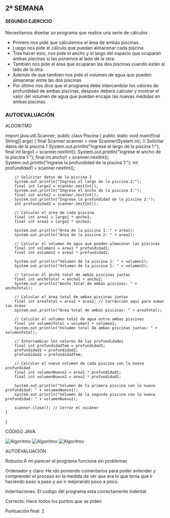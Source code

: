 ## 2ª SEMANA ##

#### SEGUNDO EJERCICIO ####

Necesitamos diseñar un programa que realice una serie de cálculos

- Primero nos pide que cálculemos el área de ambas piscinas.
- Luego nos pide el cálculo que puedan almacenar cada piscina
- Tras hacer esto, nos pide el ancho y el largo  del espacio que ocuparan ambas piscinas si las ponemos al lado de la otra.
- También nos pide el área que ocuparan las dos piscinas cuando están al lado de la otra.
- Además de que tambien nos pide el volumen de agua que pueden almacenar entre las dos piscinas
- Por último nos dice que el programa debe intercambiar los valores de profundidad de ambas piscinas, despues debera calcular y mostrar el valor del volumen de agua que puedan encajar las nuevas medidas en ambas piscinas

### AUTOEVALUACIÓN ###
ALGORITMO

import java.util.Scanner;
public class Piscina {
    public static void main(final String[] args) {
        final Scanner scanner = new Scanner(System.in);
        // Solicitar datos de la piscina 1
        System.out.println("Ingrese el largo de la piscina 1:");
        final int largo1 = scanner.nextInt();
        System.out.println("Ingrese el ancho de la piscina 1:");
        final int ancho1 = scanner.nextInt();
        System.out.println("Ingrese la profundidad de la piscina 1:");
        int profundidad1 = scanner.nextInt();

        // Solicitar datos de la piscina 2
        System.out.println("Ingrese el largo de la piscina 2:");
        final int largo2 = scanner.nextInt();
        System.out.println("Ingrese el ancho de la piscina 2:");
        final int ancho2 = scanner.nextInt();
        System.out.println("Ingrese la profundidad de la piscina 2:");
        int profundidad2 = scanner.nextInt();

        // Calcular el área de cada piscina
        final int area1 = largo1 * ancho1;
        final int area2 = largo2 * ancho2;

        System.out.println("Área de la piscina 1: " + area1);
        System.out.println("Área de la piscina 2: " + area2);

        // Calcular el volumen de agua que pueden almacenar las piscinas
        final int volumen1 = area1 * profundidad1;
        final int volumen2 = area2 * profundidad2;

        System.out.println("Volumen de la piscina 1: " + volumen1);
        System.out.println("Volumen de la piscina 2: " + volumen2);

        // Calcular el ancho total de ambas piscinas juntas
        final int anchoTotal = ancho1 + ancho2;
        System.out.println("Ancho total de ambas piscinas: " + anchoTotal);

        // Calcular el área total de ambas piscinas juntas
        final int areaTotal = area1 + area2; // Corrección aquí para sumar las áreas
        System.out.println("Área total de ambas piscinas: " + areaTotal);

        // Calcular el volumen total de agua entre ambas piscinas
        final int volumenTotal = volumen1 + volumen2;
        System.out.println("Volumen total de ambas piscinas juntas: " + volumenTotal);

        // Intercambiar los valores de las profundidades
        final int profundidadTem = profundidad1;
        profundidad1 = profundidad2;
        profundidad2 = profundidadTem;

        // Calcular el nuevo volumen de cada piscina con la nueva profundidad
        final int volumenNuevo1 = area1 * profundidad1;
        final int volumenNuevo2 = area2 * profundidad2;

        System.out.println("Volumen de la primera piscina con la nueva profundidad: " + volumenNuevo1);
        System.out.println("Volumen de la segunda piscina con la nueva profundidad: " + volumenNuevo2);
        
        scanner.close(); // Cerrar el escáner
    }
}

CÓDIGO JAVA

![Algoritmo](/"file:///C:/Users/marac/Pictures/Screenshots/Captura%20de%20pantalla%202024-10-23%20181014.png")
![Algoritmo](/"file:///C:/Users/marac/Pictures/Screenshots/Captura%20de%20pantalla%202024-10-23%20181042.png")
![Algoritmo](/"file:///C:/Users/marac/Pictures/Screenshots/Captura%20de%20pantalla%202024-10-23%20181124.png")

AUTOEVALUACIÓN

Robusto:A mi parecer el programa funciona sin problemas 

Ordenador y claro: He ido poniendo comentarios para poder entender y comprender el proceso en la medida de ver que era lo que tenia que ir haciendo paso a paso y asi ir mejorando poco a poco.

Indentaciones: El codigo del programa esta correctamente indentat

Correcto: Hace todos los puntos que se piden

Puntuación final: 2